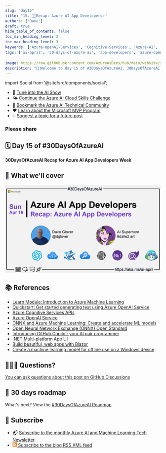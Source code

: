 ```yaml
---
slug: "day15"
title: "15. 🧑‍💻Recap: Azure AI App Developers✨"
authors: ['Dave']
draft: true
hide_table_of_contents: false
toc_min_heading_level: 2
toc_max_heading_level: 3
keywords: ['Azure-OpenAI-Services', 'Cognitive-Services', 'Azure-AI', 'Cognitive-Search', 'onnx', 'dotnet', 'Blazor', 'CoPilot']
tags: ['ai-april', '30-days-of-azure-ai', 'app-developers', 'azure-open-ai', 'azure-cognitive-services']

image: https://raw.githubusercontent.com/AzureAiDevs/hub/main/website/static/img/2023-aia/banner-day15.png
description: "🧑‍💻Welcome to day 15 of #30DaysOfAzureAI. 30DaysOfAzureAI Recap for Azure AI App Developers Week https://azureaidevs.github.io/hub/2023-aia/day15"
---
```


import Social from '@site/src/components/social';

<head>

  </head>


- 🍿 [Tune into the AI Show](https://aka.ms/ai-april-ai-show)
- 🌤️ [Continue the Azure AI Cloud Skills Challenge](https://aka.ms/30-days-of-azure-ai-challenge)
- 🏫 [Bookmark the Azure AI Technical Community](https://aka.ms/ai-april-tech-community)
- ❤️ [Learn about the Microsoft MVP Program](https://aka.ms/ai-april-mvp-program)
- 💡 [Suggest a topic for a future post](https://github.com/AzureAiDevs/hub/discussions/categories/call-for-content)

### Please share

<Social
    page_url="https://azureaidevs.github.io/hub/2023-aia/day15"
    image_url="https://raw.githubusercontent.com/AzureAiDevs/hub/main/website/static/img/2023-aia/banner-day15.png"
    title="Recap: Azure AI App Developers✨"
    description= "🧑‍💻Welcome to day 15 of #30DaysOfAzureAI. 30DaysOfAzureAI Recap for Azure AI App Developers Week"
    hashtags=""
    hashtag="#30DaysOfAzureAi"
/>

## 🗓️ Day 15 of #30DaysOfAzureAI

<!-- README
The following description is also used for the tweet. So it should be action oriented and grab attention 
If you update the description, please update the description: in the frontmatter as well.
-->

**30DaysOfAzureAI Recap for Azure AI App Developers Week**

<!-- README
The following is the intro to the post. It should be a short teaser for the post.
-->



## 🎯 What we'll cover

<!-- README
The following list is the main points of the post. There should be 3-4 main points.
 -->




<!-- 
- Main point 1
- Main point 2
- Main point 3 
- Main point 4
-->


![Image banner for day 15](./../../static/img/2023-aia/banner-day15.png)


<!-- README
Add or update a list relevant references here. These could be links to other blog posts, Microsoft Learn Module, videos, or other resources.
-->



## 📚 References

- [Learn Module: Introduction to Azure Machine Learning](https://learn.microsoft.com/training/modules/intro-to-azure-ml?WT.mc_id=aiml-89446-dglover)
- [Quickstart: Get started generating text using Azure OpenAI Service](https://learn.microsoft.com/azure/cognitive-services/openai/quickstart?pivots=programming-language-studio&WT.mc_id=aiml-89446-dglover)
- [Azure Cognitive Services APIs](https://azure.microsoft.com/products/cognitive-services/api?WT.mc_id=aiml-89446-dglover)
- [Azure OpenAI Service](https://azure.microsoft.com/products/cognitive-services/openai-service?WT.mc_id=aiml-89446-dglover)
- [ONNX and Azure Machine Learning: Create and accelerate ML models](https://learn.microsoft.com/azure/machine-learning/concept-onnx?WT.mc_id=aiml-89446-dglover)
- [Open Neural Network Exchange (ONNX) Open Standard](https://onnx.ai/index.html)
- [Introducing GitHub Copilot: your AI pair programmer](https://github.blog/2021-06-29-introducing-github-copilot-ai-pair-programmer?WT.mc_id=aiml-89446-dglover)
- [.NET Multi-platform App UI](https://dotnet.microsoft.com/apps/maui?WT.mc_id=aiml-89446-dglover)
- [Build beautiful, web apps with Blazor](https://dotnet.microsoft.com/apps/aspnet/web-apps/blazor)
- [Create a machine learning model for offline use on a Windows device](https://learn.microsoft.com/training/modules/add-machine-learning-to-uwp-app?WT.mc_id=aiml-89446-dglover)


<!-- README
The following is the body of the post. It should be an overview of the post that you are referencing.
See the Learn More section, if you supplied a canonical link, then will be displayed here.
-->






## 🙋🏾‍♂️ Questions?

[You can ask questions about this post on GitHub Discussions](https://github.com/AzureAiDevs/hub/discussions/categories/azure-ai-app-developers)

## 📍 30 days roadmap

What's next? View the [#30DaysOfAzureAI Roadmap](/hub/roadmap/30days)

## 🧲 Subscribe

- 📬 [Subscribe to the monthly Azure AI and Machine Learning Tech Newsletter](https://aka.ms/azure-ai-dev-newsletter)
- [![The image is the blog RSS feed available icon](./../../static/img/2023-aia/rss.png) Subscribe to the blog RSS XML feed](https://azureaidevs.github.io/hub/2023-aia/rss.xml)